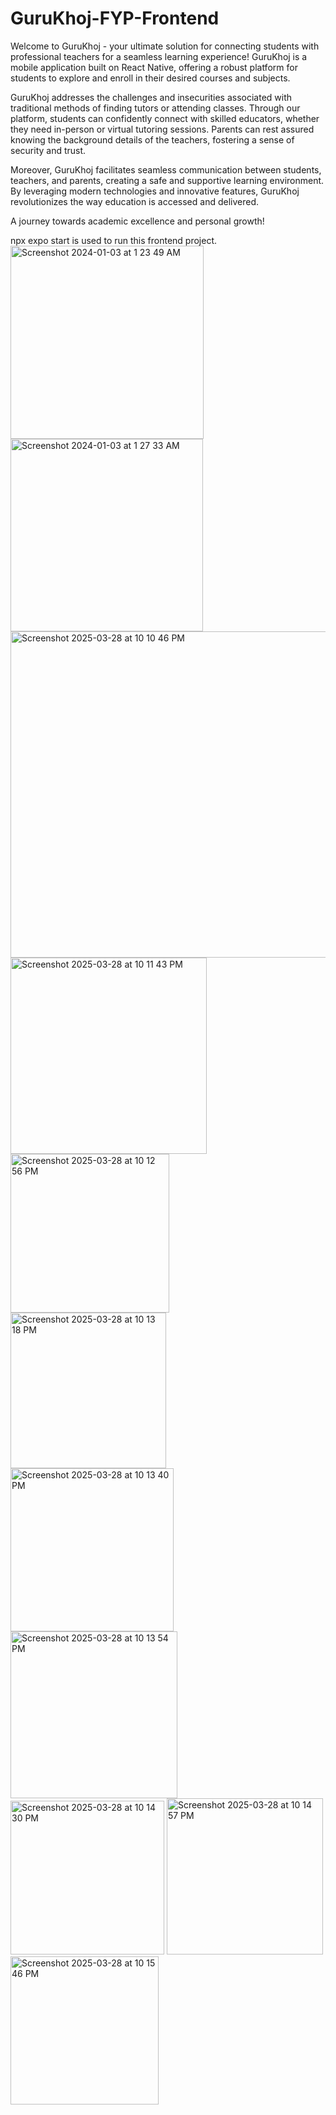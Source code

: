 # GuruKhoj-FYP-Frontend


Welcome to GuruKhoj - your ultimate solution for connecting students with professional teachers for a seamless learning experience! GuruKhoj is a mobile application built on React Native, offering a robust platform for students to explore and enroll in their desired courses and subjects. 

GuruKhoj addresses the challenges and insecurities associated with traditional methods of finding tutors or attending classes. Through our platform, students can confidently connect with skilled educators, whether they need in-person or virtual tutoring sessions. Parents can rest assured knowing the background details of the teachers, fostering a sense of security and trust.

Moreover, GuruKhoj facilitates seamless communication between students, teachers, and parents, creating a safe and supportive learning environment. By leveraging modern technologies and innovative features, GuruKhoj revolutionizes the way education is accessed and delivered.

A journey towards academic excellence and personal growth!

npx expo start is used to run this frontend project.
<img width="309" alt="Screenshot 2024-01-03 at 1 23 49 AM" src="https://github.com/user-attachments/assets/5e5187ec-defa-404d-877e-9fd8b7e08217" />
<img width="308" alt="Screenshot 2024-01-03 at 1 27 33 AM" src="https://github.com/user-attachments/assets/5b0d8a99-4d27-4a3a-8471-14f7bca93276" />
<img width="522" alt="Screenshot 2025-03-28 at 10 10 46 PM" src="https://github.com/user-attachments/assets/fc054949-82bc-474a-b622-08d51b43860b" />
<img width="314" alt="Screenshot 2025-03-28 at 10 11 43 PM" src="https://github.com/user-attachments/assets/7854d287-904f-4c82-87e0-b6ab251555c9" />
<img width="254" alt="Screenshot 2025-03-28 at 10 12 56 PM" src="https://github.com/user-attachments/assets/200acc22-91c5-4a26-896c-a65365488ed1" />
<img width="249" alt="Screenshot 2025-03-28 at 10 13 18 PM" src="https://github.com/user-attachments/assets/3125beab-ef64-40ea-8a5d-9179bae4f554" />
<img width="261" alt="Screenshot 2025-03-28 at 10 13 40 PM" src="https://github.com/user-attachments/assets/b1593ec3-8fe9-4a44-be4a-ec7987234363" />
<img width="267" alt="Screenshot 2025-03-28 at 10 13 54 PM" src="https://github.com/user-attachments/assets/285f4b8f-d304-4504-9ab6-4933debb9c37" />
<img width="246" alt="Screenshot 2025-03-28 at 10 14 30 PM" src="https://github.com/user-attachments/assets/8b0449a2-3b68-439f-963c-064b14b458b7" />
<img width="250" alt="Screenshot 2025-03-28 at 10 14 57 PM" src="https://github.com/user-attachments/assets/6aad5dc1-a16a-4a19-904c-1079e7d5b2d0" />
<img width="237" alt="Screenshot 2025-03-28 at 10 15 46 PM" src="https://github.com/user-attachments/assets/369d8bac-caf0-4634-9c69-555474b43f71" />







